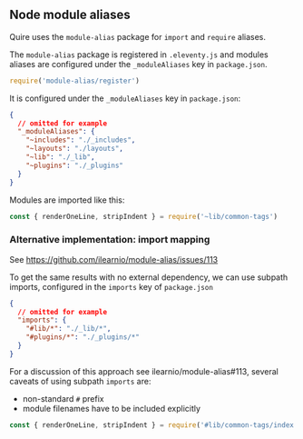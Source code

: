 ## Node module aliases

Quire uses the `module-alias` package for `import` and `require` aliases. 

The `module-alias` package is registered in `.eleventy.js` and modules aliases are configured under the `_moduleAliases` key in `package.json`.

``` javascript
require('module-alias/register')
```

It is configured under the `_moduleAliases` key in `package.json`:

``` json
{
  // omitted for example
  "_moduleAliases": {
    "~includes": "./_includes",
    "~layouts": "./layouts",
    "~lib": "./_lib",
    "~plugins": "./_plugins"
  }
}
```

Modules are imported like this:

``` javascript
const { renderOneLine, stripIndent } = require('~lib/common-tags')
```

### Alternative implementation: import mapping

See https://github.com/ilearnio/module-alias/issues/113

To get the same results with no external dependency, we can use subpath imports, configured in the `imports` key of `package.json`

``` json
{
  // omitted for example
  "imports": {
    "#lib/*": "./_lib/*",
    "#plugins/*": "./_plugins/*"
  }
}
```

For a discussion of this approach see ilearnio/module-alias#113, several caveats of using subpath `imports` are:
- non-standard `#` prefix
- module filenames have to be included explicitly

``` javascript
const { renderOneLine, stripIndent } = require('#lib/common-tags/index.js')
```
